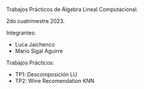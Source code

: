 Trabajos Prácticos de Álgebra Lineal Computacional.

2do cuatrimestre 2023.

Integrantes:
  - Luca Jaichenco
  - Mario Sigal Aguirre

Trabajos Prácticos:
  - TP1: Descomposición LU
  - TP2: Wine Recomendation KNN
